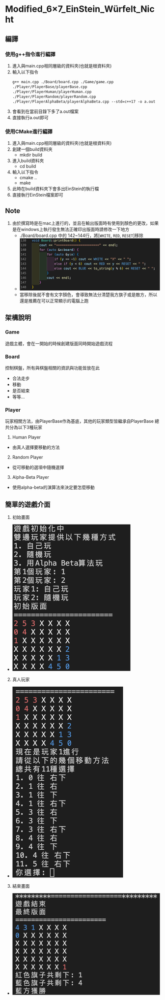 # Modified_6×7_EinStein_Würfelt_Nicht

## 編譯
### 使用g++指令進行編譯
1. 進入與main.cpp相同層級的資料夾(也就是根資料夾)
2. 輸入以下指令
    ```
    g++ main.cpp ./Board/board.cpp ./Game/game.cpp ./Player/PlayerBase/playerBase.cpp ./Player/PlayerHuman/playerHuman.cpp ./Player/PlayerRandom/playerRandom.cpp ./Player/PlayerAlphaBeta/playerAlphaBeta.cpp --std=c++17 -o a.out
    ```
3. 會看到在當前目錄下多了a.out檔案
4. 直接執行a.out即可

### 使用CMake進行編譯
1. 進入與main.cpp相同層級的資料夾(也就是根資料夾)
2. 創建一個build資料夾
    - mkdir build
3. 進入build資料夾
    - cd build
4. 輸入以下指令
    - cmake ..
    - make
5. 此時在build資料夾下會多出EinStein的執行檔
6. 直接執行EinStein檔案即可

## Note
1. 由於撰寫時是在mac上進行的，並且在輸出版面時有使用到顏色的更改，如果是在windows上執行發生無法正確印出版面時請修改一下地方
    - ./Board/board.cpp 中的 142~144行，將[`WHITE`, `RED`, `RESET`]移除
    - ![程式碼圖](./img/image-3.png)
    - 當移除後就不會有文字顏色，會導致無法分清楚我方旗子或是敵方，所以還是推薦在可以正常顯示的電腦上跑

## 架構說明
### Game
遊戲主體，會在一開始的時候創建版面同時開始遊戲流程

### Board
控制棋盤，所有與棋盤相關的資訊與功能皆放在此
- 合法走步
- 移動
- 是否結束
- 等等...

### Player
玩家相關方法，由PlayerBase作為基底，其他的玩家類型皆繼承自PlayerBase
總共分為以下3種玩家
1. Human Player
- 由真人選擇要移動的方法

2. Random Player
- 從可移動的選項中隨機選擇

3. Alpha-Beta Player
- 使用alpha-beta的演算法來決定要怎麼移動

## 簡單的遊戲介面
1. 初始畫面
- ![初始畫面](./img/image.png)
2. 真人玩家
- ![真人玩家](./img/image-1.png)
3. 結束畫面
- ![結束畫面](./img/image-2.png)